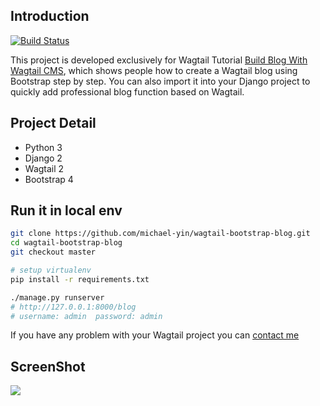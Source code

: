 ## Introduction

[![Build Status](https://travis-ci.org/michael-yin/wagtail-bootstrap-blog.svg?branch=master)](https://travis-ci.org/michael-yin/wagtail-bootstrap-blog)

This project is developed exclusively for Wagtail Tutorial [Build Blog With Wagtail CMS](https://blog.michaelyin.info/wagtail-tutorials/?utm_source=github&utm_medium=website&utm_campaign=wagtail_tuto), which shows people how to create a Wagtail blog using Bootstrap step by step. You can also import it into your Django project to quickly add professional blog function based on Wagtail.

## Project Detail

* Python 3
* Django 2
* Wagtail 2
* Bootstrap 4

## Run it in local env

```bash
git clone https://github.com/michael-yin/wagtail-bootstrap-blog.git
cd wagtail-bootstrap-blog
git checkout master

# setup virtualenv
pip install -r requirements.txt

./manage.py runserver
# http://127.0.0.1:8000/blog
# username: admin  password: admin
```

If you have any problem with your Wagtail project you can [contact me](https://blog.michaelyin.info/about/#contact)

## ScreenShot

![](https://blog.michaelyin.info/upload/images/wagtail-demo-live-screenshot-bootstrap4.original.jpg)

